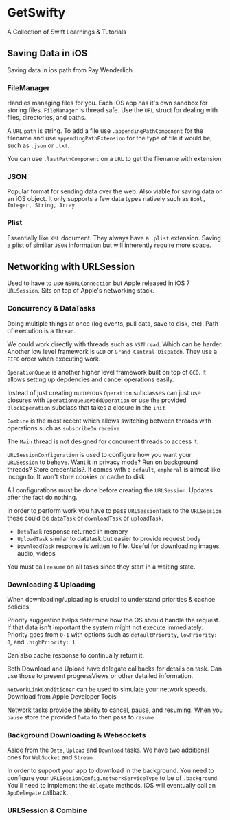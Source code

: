 # GetSwifty
A Collection of Swift Learnings &amp; Tutorials

## Saving Data in iOS
Saving data in ios path from Ray Wenderlich

### FileManager

Handles managing files for you. Each iOS app has it's own sandbox for storing files. `FileManager` is thread safe. Use the `URL` struct for dealing with files, directories, and paths.

A `URL` `path` is string. To add a file use `.appendingPathComponent` for the filename and use `appendingPathExtension` for the type of file it would be, such as `.json` or `.txt`.

You can use `.lastPathComponent` on a `URL` to get the filename with extension

### JSON

Popular format for sending data over the web. Also viable for saving data on an iOS object. It only supports a few data types natively such as `Bool, Integer, String, Array`

### Plist

Essentially like `XML` document. They always have a `.plist` extension. Saving a plist of similiar `JSON` information but will inherently require more space.

## Networking with URLSession

Used to have to use `NSURLConnection` but Apple released in iOS 7 `URLSession`. Sits on top of Apple's networking stack.

### Concurrency & DataTasks

Doing multiple things at once (log events, pull data, save to disk, etc). Path of execution is a `Thread`. 

We could work directly with threads such as `NSThread`. Which can be harder. Another low level framework is `GCD` or `Grand Central Dispatch`. They use a `FIFO` order when executing work.

`OperationQueue` is another higher level framework built on top of `GCD`. It allows setting up depdencies and cancel operations easily.

Instead of just creating numerous `Operation` subclasses can just use closures with `OperationQueue#addOperation` or use the provided `BlockOperation` subclass that takes a closure in the `init`

`Combine` is the most recent which allows switching between threads with operations such as `subscribeOn` `receive`

The `Main` thread is not designed for concurrent threads to access it.

`URLSessionConfiguration` is used to configure how you want your `URLSession` to behave. Want it in privacy mode? Run on background threads? Store credentials?. It comes with a `default`, `empheral` is almost like incognito. It won't store cookies or cache to disk.

All configurations must be done before creating the `URLSession`. Updates after the fact do nothing.

In order to perform work you have to pass `URLSessionTask` to the `URLSession` these could be `dataTask` or `downloadTask` or `uploadTask`. 

* `DataTask` response returned in memory
* `UploadTask` similar to datatask but easier to provide request body
* `DownloadTask` response is written to file. Useful for downloading images, audio, videos

You must call `resume` on all tasks since they start in a waiting state.

### Downloading & Uploading

When downloading/uploading is crucial to understand priorities & cachce policies.

Priority suggestion helps determine how the OS should handle the request. If that data isn't important the system might not execute immediately. Priority goes from `0-1` with options such as `defaultPriority`, `lowPriority: 0`, and `.highPriority: 1`

Can also cache response to continually return it. 

Both Download and Upload have delegate callbacks for details on task. Can use those to present progressViews or other detailed information.

`NetworkLinkConditioner` can be used to simulate your network speeds. Download from Apple Developer Tools

Network tasks provide the ability to cancel, pause, and resuming. When you `pause` store the provided `Data` to then pass to `resume`

### Background Downloading & Websockets

Aside from the `Data`, `Upload` and `Download` tasks. We have two additional ones for `WebSocket` and `Stream`.

In order to support your app to download in the background. You need to configure your `URLSessionConfig.networkServiceType` to be of `.background`. You'll need to implement the `delegate` methods. iOS will eventually call an `AppDelegate` callback.

### URLSession & Combine
